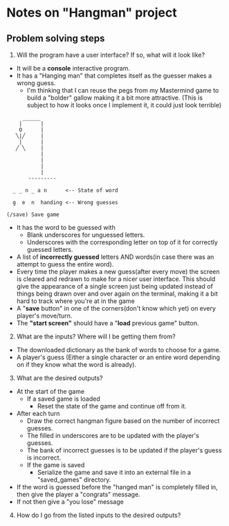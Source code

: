 # Notes on "Hangman" project

## Problem solving steps

1. Will the program have a user interface? If so, what will it look like?

  - It will be a **console** interactive program.
  - It has a "Hanging man" that completes itself as the guesser makes a wrong guess.
    - I'm thinking that I can reuse the pegs from my Mastermind game to build a "bolder" gallow making it a bit more attractive. (This is subject to how it looks once I implement it, it could just look terrible)

```
     ______
    |      | 
    O      |
   ╲|╱     |
    |      |
   ╱ ╲     |
           |
           |
           |
           |
       ---------

  _ _ n _ a n      <-- State of word

  g  e  n  handing <-- Wrong guesses

(/save) Save game
```

  - It has the word to be guessed with
    - Blank underscores for unguessed letters.
    - Underscores with the corresponding letter on top of it for correctly guessed letters.
  - A list of **incorrectly guessed** letters AND words(in case there was an attempt to guess the entire word).
  - Every time the player makes a new guess(after every move) the screen is cleared and redrawn to make for a nicer user interface. This should give the appearance of a single screen just being updated instead of things being drawn over and over again on the terminal, making it a bit hard to track where you're at in the game
  - A "**save** button" in one of the corners(don't know which yet) on every player's move/turn.
  - The **"start screen"** should have a "**load** previous game" button.

2. What are the inputs? Where will I be getting them from?
  - The downloaded dictionary as the bank of words to choose for a game.
  - A player's guess (Either a single character or an entire word depending on if they know what the word is already).

3. What are the desired outputs?
  - At the start of the game
    - If a saved game is loaded
      - Reset the state of the game and continue off from it.
  - After each turn
    - Draw the correct hangman figure based on the number of incorrect guesses.
    - The filled in underscores are to be updated with the player's guesses.
    - The bank of incorrect guesses is to be updated if the player's guess is incorrect.
    - If the game is saved
      - Serialize the game and save it into an external file in a "saved_games" directory.
  - If the word is guessed before the "hanged man" is completely filled in, then give the player a "congrats" message.
  - If not then give a "you lose" message

4. How do I go from the listed inputs to the desired outputs?